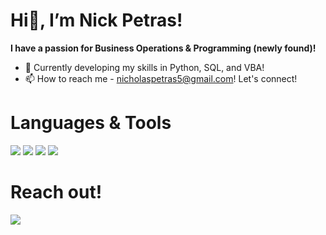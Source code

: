 #  Hi👋, I’m Nick Petras!
**I have a passion for Business Operations & Programming (newly found)!**
- 🌱 Currently developing my skills in Python, SQL, and VBA!
- 📫 How to reach me - nicholaspetras5@gmail.com! Let's connect!

# **Languages & Tools**
[<img src="https://img.shields.io/badge/-Python-blue?style=for-the-badge&logo=python&logoColor=white">](https://www.python.org/)
[<img src="https://img.shields.io/badge/-PostgreSQL-blue?style=for-the-badge&logo=postgresql&logoColor=white">](https://www.postgresql.org/)
[<img src="https://img.shields.io/badge/-Pandas-blue?style=for-the-badge&logo=pandas&logoColor=white">](https://pandas.pydata.org/)
[<img src="https://img.shields.io/badge/-VBA-green?style=for-the-badge&logo=microsoft-excel&logoColor=white">](https://en.wikipedia.org/wiki/Visual_Basic_for_Applications)



# **Reach out!**
[<img src="https://img.shields.io/badge/-LinkedIn-blue?style=for-the-badge&logo=linkedin&logoColor=white">](https://www.linkedin.com/in/nick-petras-6a4097265/)

<!---
NickP0/NickP0 is a ✨ special ✨ repository because its `README.md` (this file) appears on your GitHub profile.
You can click the Preview link to take a look at your changes.
--->
